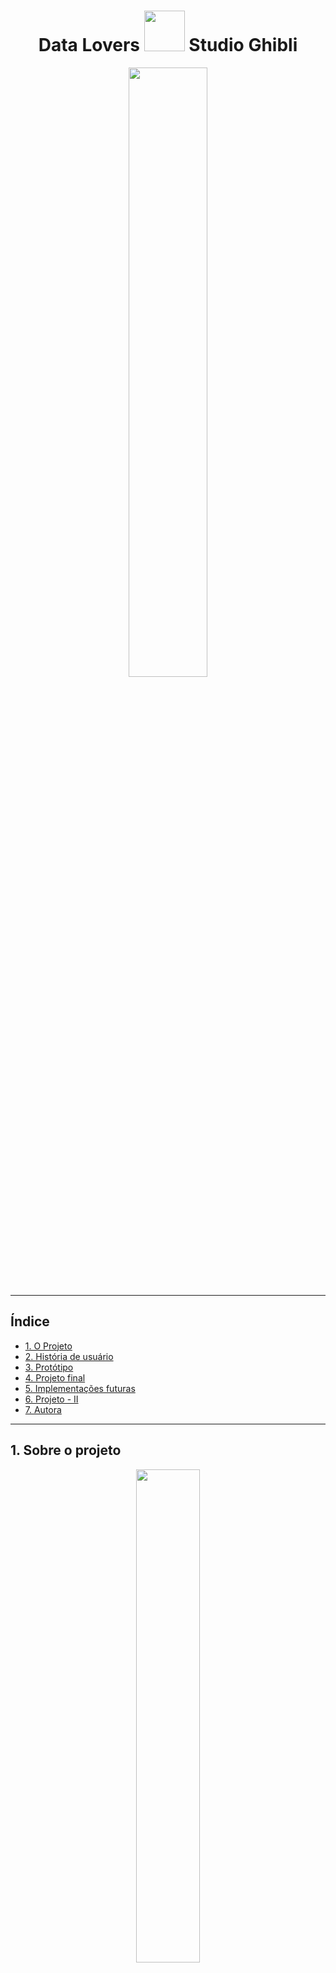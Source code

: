 <div align="center">

# Data Lovers <img src="https://s6.gifyu.com/images/My_No_Face_costume_-removebg-preview.png" width="65" height="65" /> Studio Ghibli

<img src="https://s6.gifyu.com/images/-4dbf08ec31009d07.gif" width="50%" />

</div>
 
 ***
## Índice

- [1. O Projeto](#1-O-projeto)
- [2. História de usuário](#2-História-de-usuario)
- [3. Protótipo](#3-Protótipo)
- [4. Projeto final](#4-Projeto-final)
- [5. Implementações futuras](#5-Implementações-futuras)
- [6. Projeto - II](#6-Projeto-II)
- [7. Autora](#7-Autora)


---

## 1. Sobre o projeto

<div align="center">
<img src="https://i.pinimg.com/originals/3f/58/38/3f5838171d06234cc6fecfb86ef0737f.gif" width="45%"  />

Desenvolvido por [Dayanne Maryssol](https://www.linkedin.com/in/dayannemaryssol/), durante o Bootcamp da Laboratória da turma 007.
</div>

O objetivo principal deste projeto foi aprender a desenhar e construir uma interface web onde se possa visualizar e manipular dados, entendendo o que o usuário necessita. A temática escolhida foi o universo do - [Studio Ghibli](https://pt.wikipedia.org/wiki/Studio_Ghibli), que é um estúdio japonês de animação, muito conhecido por seus filmes como **Meu Amigo Totoro, A Viagem de Chihiro, O Castelo Animado**, entre outros grandes sucessos.
As animações são bem recebidas em todo o mundo e algumas receberam várias nomeações e prêmios. De todo esse fandom há um grupo que deseja interagir e ver as informações das animações e seus personagens.

O site comporta dados a respeito do filme e dos personagens, para que o usuário possa filtrar, ordenar e buscar por informações de seu interesse. O público alvo são jovens a partir de 12 anos, pois, ainda que o público alvo do Studio Ghibli englobe crianças por conta das animações, é necessário que o usuário possa ler e interpretar as informações apresentadas.

O site permite que o usuário filtre os filmes por diretor e ano de lançamento, ordene os filmes por ordem alfabética, pesquise os filmes de seu interesse e recarregue a página quando lhe for conveniente. A página dos personagens, por sua vez, permite que o usuário filtre-os por gênero e espécie e os ordene por ordem alfabética, bem como pesquise os personagens e recarregue a página.

---

## 2. Pesquisa

Utilizei o Google Forms como ferramenta para realizar a pesquisa visando descobrir qual é a idade dos usuários e quais seriam os seus interesses na aplicação web que seria desenvolvida.


Obtivemos os seguintes resultados:

<div align-items="center">

![print-idade](./src/images/idade-readme-pesquisa.png)

</div><br>

* 40,7% dos usuários tem entre 16-21 anos e mais de 30% tem entre 22-33 anos.*

<div align-items="center">

![print-fans](./src/images/fans-readme-pesquisa.png)

</div><br>

* 53,7% já conhecem as animações e se declaram fãs das animações.*
  
<div align-items="center">

![images](./src/images/readme-pesquisa.png)

</div><br>

* Parte significativa dos entrevistados afirmaram ter interesse em pesquisar filmes por diretor, ano de lançamento e por ordem alfabética dos personagens.*

### História de usuário

<div align="center">

![images](./src/images/historia-usuario.png)

</div><br>

**Definição de produto:** o usuário precisa escolher como quer ordenar as animações, bem como filtrar os personagens e os filmes, obtendo um cálculo da porcentagem que cada opção representa em relação a todas as animações.

---

## 3.Protótipo

No início do projeto, utilizei o [Canva](https://www.canva.com/) como ferramenta para esboçar um protótipo de baixa fidelidade. O wireframe foi elaborado com a finalidade de permitir que a navegação do usuário se dê pelas seguintes páginas: a página inicial, a página dos filmes e a página dos personagens, bem como o link para os perfil da autora e o link para o site da Laboratoria no rodapé.

- A pagina inicial:

<div align="center">

![images](./src/images/prototipo-pagina-inicial.png)

</div><br>

- A página de Filmes: 

<div align="center">

![images](./src/images/prototipo-pag-filmes.png)

</div><br>

- A página de Personagens:

<div align="center">

![images](./src/images/prototipo-pag-personagens.png)

</div><br>

* Cada página possui destaque no menu de referência para orientação de navegação. Quando o usuário estiver na página de Filmes, o menu ficará destacado, como podemos ver no protótipo.

- A definição da paleta de cores foi baseada em tons de azul, seguindo a identidade visual do Studio, assim como a sua logo, foi minha inspiração principal.

<div align="center">

![images](./src/images/paleta-cor-readme.png)

</div><br>

---

## 4. Projeto final

A página inicial contém na barra de navegação opções das páginas de “Filmes” e “Personagens”. O logo utilizado encaminha o usuário para a página oficial do estúdio em uma nova janela.

<div align="center">

![images](./src/images/datapersonagens.gif)

</div>

---

## 5. Implementações futuras

- Adicionar uma página de curiosidades.
- Implementação de um tradutor de Libras na tela.
- Menu hamburguer para responsividade em telas pequenas.
- Modal nos cards onde apareça mais informações sobre os filmes e os personagens.

---

## 6. Projeto II

- Tive a oportunidade de desenvolver um segundo [projeto](https://github.com/leticiaantunesjpeg/SAP007-data-lovers) junto com minha colega [Leticia Antunes](https://github.com/leticiaantunesjpeg).

- Fizemos uma [pesquisa](https://www.canva.com/design/DAE3-YMQvbE/view?utm_content=DAE3-YMQvbE&utm_campaign=designshare&utm_medium=link&utm_source=publishsharelink) com os usuários para a idealização do produto.

- Planejamos o design através do Canva e ficou [assim](https://www.canva.com/design/DAE4EHzgZD0/lDFEg3JauA7tJ4q-WJ3EQQ/view?utm_content=DAE4EHzgZD0&utm_campaign=designshare&utm_medium=link&utm_source=publishsharelink).

- Nos organizamos através da ferramenta [Trello](https://trello.com/b/jfg3MgmE/data-lovers).

- E aqui você encontra o resultado: https://leticiaantunesjpeg.github.io/SAP007-data-lovers/

---

## 7. Sobre a autora

 <div align="center">
    <img alt="Dayanne Maryssol" height="150" src="https://avatars.githubusercontent.com/u/92697749?v=4"> 
 </div>
 
  <h3 align="center"><a href="https://github.com/Maryssun">Dayanne Maryssol</a></h3>
  <h4 align="center">Projeto do Bootcamp da <em><a href="https://hub.laboratoria.la/br">Laboratoria</a></em></h4>
  <div align="center">
    <a href = "mailto:maryssol.dayanne@gmail.com" target="_blank"><img src="https://img.shields.io/badge/Gmail-D14836?style=for-the-badge&logo=gmail&logoColor=white"></a>
    <a href="https://www.linkedin.com/in/dayannemaryssol/" target="_blank"><img src="https://img.shields.io/badge/-LinkedIn-%230077B5?style=for-the-badge&logo=linkedin&logoColor=white"></a>
  </div>
